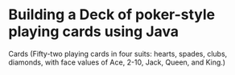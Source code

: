 # Building a Deck of poker-style playing cards using Java

Cards (Fifty-two playing cards in four suits: hearts, spades, clubs, diamonds, with
face values of Ace, 2-10, Jack, Queen, and King.)
